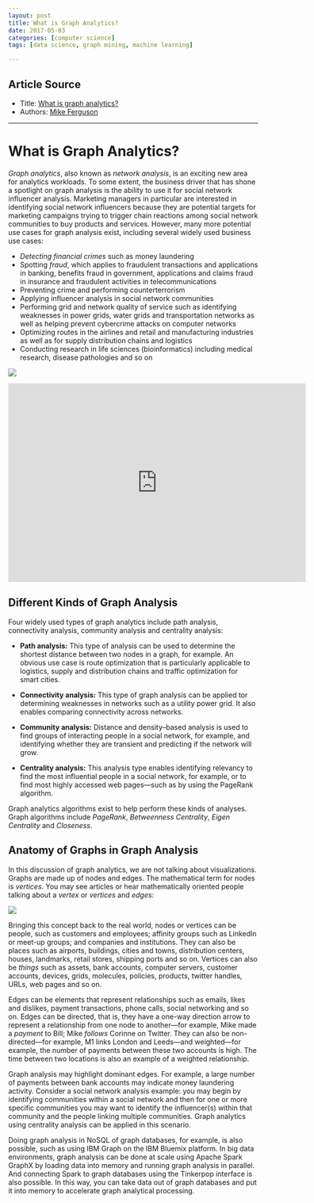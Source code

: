 ```yaml
---
layout: post
title: What is Graph Analytics?
date: 2017-05-03
categories: [computer science]
tags: [data science, graph mining, machine learning]

---
```


## Article Source
* Title: [What is graph analytics?](http://www.ibmbigdatahub.com/blog/what-graph-analytics)
* Authors: [Mike Ferguson ](http://www.ibmbigdatahub.com/blog/author/mike-ferguson)

---

What is Graph Analytics?
========================

*Graph analytics*, also known as *network analysis*, is an exciting new area for analytics workloads. 
To some extent, the business driver that has shone a spotlight on graph analysis is the ability to use it for social network influencer analysis. Marketing managers in particular are interested in identifying social network influencers because they are potential targets for marketing campaigns trying to trigger chain reactions among social network communities to buy products and services. However, many more potential use cases for graph analysis exist, including several widely used business use cases: 

- *Detecting financial crimes* such as money laundering
- Spotting *fraud*, which applies to fraudulent transactions and applications in banking, benefits fraud in government, applications and claims fraud in insurance and fraudulent activities in telecommunications
- Preventing crime and performing counterterrorism
- Applying influencer analysis in social network communities
- Performing grid and network quality of service such as identifying weaknesses in power grids, water grids and transportation networks as well as helping prevent cybercrime attacks on computer networks
- Optimizing routes in the airlines and retail and manufacturing industries as well as for supply distribution chains and logistics
- Conducting research in life sciences (bioinformatics) including medical research, disease pathologies and so on

[![](http://www.ibmbigdatahub.com/sites/default/files/graphanalytics_embed.jpg)](http://www.ibm.com/analytics/us/en/technology/cloud-data-services/graph/?S_TACT=M1610MMW&iio=panalytics&cmp=m1610&ct=m1610mmw&cr=newsroom&cm=h&csot=-&ccy=-&cpb=-&cd=-)

<iframe width="600" height="400" src="https://www.youtube.com/embed/qMitNJ5zzow" frameborder="0" allowfullscreen></iframe>

Different Kinds of Graph Analysis
-----

Four widely used types of graph analytics include path analysis, connectivity analysis, community analysis and centrality analysis: 

- **Path analysis:** This type of analysis can be used to determine the shortest distance between two nodes in a graph, for example. An obvious use case is route optimization that is particularly applicable to logistics, supply and distribution chains and traffic optimization for smart cities.

- **Connectivity analysis:** This type of graph analysis can be applied tor determining weaknesses in networks such as a utility power grid. It also enables comparing connectivity across networks.

- **Community analysis:** Distance and density–based analysis is used to find groups of interacting people in a social network, for example, and identifying whether they are transient and predicting if the network will grow.

- **Centrality analysis:** This analysis type enables identifying relevancy to find the most influential people in a social network, for example, or to find most highly accessed web pages—such as by using the PageRank algorithm. 

Graph analytics algorithms exist to help perform these kinds of analyses. 
Graph algorithms include *PageRank*, *Betweenness Centrality*, *Eigen Centrality* and *Closeness*.

Anatomy of Graphs in Graph Analysis
-----------------------------------

In this discussion of graph analytics, we are not talking about visualizations. Graphs are made up of nodes and edges. The mathematical term for nodes is *vertices*. You may see articles or hear mathematically oriented people talking about a *vertex* or *vertices* and *edges*:

![](http://www.ibmbigdatahub.com/sites/default/files/mf_fig_1.png)

Bringing this concept back to the real world, nodes or vertices can be people, such as customers and employees; affinity groups such as LinkedIn or meet-up groups; and companies and institutions. They can
also be places such as airports, buildings, cities and towns, distribution centers, houses, landmarks, retail stores, shipping ports and so on. Vertices can also be *things* such as assets, bank accounts,
computer servers, customer accounts, devices, grids, molecules, policies, products, twitter handles, URLs, web pages and so on.

Edges can be elements that represent relationships such as emails, likes and dislikes, payment transactions, phone calls, social networking and so on. Edges can be directed, that is, they have a one-way direction arrow to represent a relationship from one node to another—for example, Mike made a *payment* to Bill; Mike *follows* Corinne on Twitter. They can also be non-directed—for example, M1 links London and Leeds—and weighted—for example, the number of payments between these two accounts is high. The time between two locations is also an example of a weighted relationship.

Graph analysis may highlight dominant edges. For example, a large number of payments between bank accounts may indicate money laundering activity. Consider a social network analysis example: you may begin by identifying communities within a social network and then for one or more specific communities you may want to identify the influencer(s) within that community and the people linking multiple communities. Graph analytics using centrality analysis can be applied in this scenario.

Doing graph analysis in NoSQL of graph databases, for example, is also possible, such as using IBM Graph on the IBM Bluemix platform. In big data environments, graph analysis can be done at scale using Apache
Spark GraphX by loading data into memory and running graph analysis in parallel. And connecting Spark to graph databases using the Tinkerpop interface is also possible. In this way, you can take data out of graph databases and put it into memory to accelerate graph analytical processing.
